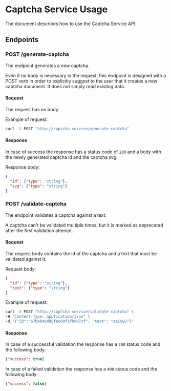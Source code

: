 # Captcha Service Usage

The document describes how to use the Captcha Service API.

## Endpoints

### POST /generate-captcha

The endpoint generates a new captcha.

Even if no body is necessary in the request, this endpoint is designed with a POST verb in order to explicitly suggest to the user that it creates a new captcha document. It does not simply read existing data.

#### Request

The request has no body.

Example of request:
```bash
curl -X POST "http://captcha-service/generate-captcha"
```

#### Response

In case of success the response has a status code of `200` and a body with the newly generated captcha id and the captcha svg.

Response body:
```json
{
  "id": {"type": "string"},
  "svg": {"type": "string"}
}
```

### POST /validate-captcha

The endpoint validates a captcha against a text.

A captcha can't be validated multiple times, but it is marked as deprecated after the first validation attempt.

#### Request

The request body contains the id of the captcha and a text that must be validated against it.

Request body:
```json
{
  "id": {"type": "string"},
  "text": {"type": "string"}
}
```

Example of request:
```bash
curl -X POST "http://captcha-service/validate-captcha" \
-H "Content-Type: application/json" \
-d '{"id":"67b4b46dd0fac00f1fb9d7cf", "text": "zeISGG"}'
```

#### Response

In case of a successful validation the response has a `200` status code and the following body:

```json
{"success": true}
```

In case of a failed validation the response has a `400` status code and the following body:

```json
{"success": false}
```

